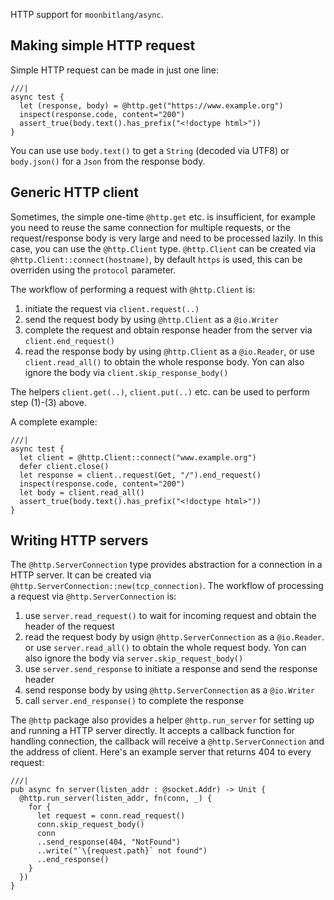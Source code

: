 HTTP support for `moonbitlang/async`.

## Making simple HTTP request

Simple HTTP request can be made in just one line:

```moonbit
///|
async test {
  let (response, body) = @http.get("https://www.example.org")
  inspect(response.code, content="200")
  assert_true(body.text().has_prefix("<!doctype html>"))
}
```

You can use use `body.text()` to get a `String` (decoded via UTF8)
or `body.json()` for a `Json` from the response body.

## Generic HTTP client
Sometimes, the simple one-time `@http.get` etc. is insufficient,
for example you need to reuse the same connection for multiple requests,
or the request/response body is very large and need to be processed lazily.
In this case, you can use the `@http.Client` type.
`@http.Client` can be created via `@http.Client::connect(hostname)`,
by default `https` is used, this can be overriden using the `protocol` parameter.

The workflow of performing a request with `@http.Client` is:

1. initiate the request via `client.request(..)`
1. send the request body by using `@http.Client` as a `@io.Writer`
1. complete the request and obtain response header from the server
  via `client.end_request()`
1. read the response body by using `@http.Client` as a `@io.Reader`,
  or use `client.read_all()` to obtain the whole response body.
  Yon can also ignore the body via `client.skip_response_body()`

The helpers `client.get(..)`, `client.put(..)` etc.
can be used to perform step (1)-(3) above.

A complete example:

```moonbit
///|
async test {
  let client = @http.Client::connect("www.example.org")
  defer client.close()
  let response = client..request(Get, "/").end_request()
  inspect(response.code, content="200")
  let body = client.read_all()
  assert_true(body.text().has_prefix("<!doctype html>"))
}
```

## Writing HTTP servers
The `@http.ServerConnection` type provides abstraction for a connection in a HTTP server.
It can be created via `@http.ServerConnection::new(tcp_connection)`.
The workflow of processing a request via `@http.ServerConnection` is:

1. use `server.read_request()` to wait for incoming request
  and obtain the header of the request
1. read the request body by usign `@http.ServerConnection` as a `@io.Reader`.
  or use `server.read_all()` to obtain the whole request body.
  Yon can also ignore the body via `server.skip_request_body()`
1. use `server.send_response` to initiate a response and send the response header
1. send response body by using `@http.ServerConnection` as a `@io.Writer`
1. call `server.end_response()` to complete the response

The `@http` package also provides a helper `@http.run_server`
for setting up and running a HTTP server directly.
It accepts a callback function for handling connection,
the callback will receive a `@http.ServerConnection` and the address of client.
Here's an example server that returns 404 to every request:

```moonbit
///|
pub async fn server(listen_addr : @socket.Addr) -> Unit {
  @http.run_server(listen_addr, fn(conn, _) {
    for {
      let request = conn.read_request()
      conn.skip_request_body()
      conn
      ..send_response(404, "NotFound")
      ..write("`\{request.path}` not found")
      ..end_response()
    }
  })
}
```
